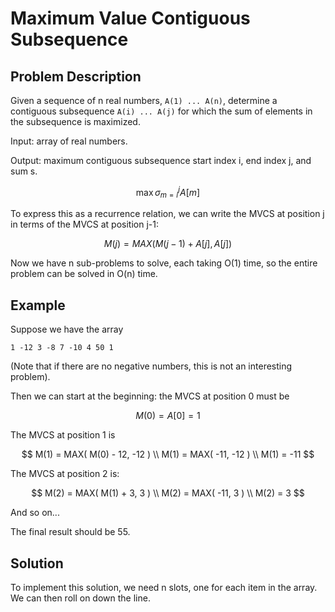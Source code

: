 # Maximum Value Contiguous Subsequence

## Problem Description

Given a sequence of n real numbers, `A(1) ... A(n)`, determine a contiguous subsequence `A(i) ... A(j)` 
for which the sum of elements in the subsequence is maximized. 

Input: array of real numbers.

Output: maximum contiguous subsequence start index i, end index j, and sum s.

$$
\max \sigma_{m = i}^{j} A[m]
$$

To express this as a recurrence relation,
we can write the MVCS at position j
in terms of the MVCS at position j-1:

$$
M(j) = MAX( M(j-1)+A[j] , A[j] )
$$

Now we have n sub-problems to solve, each taking
O(1) time, so the entire problem can be solved
in O(n) time.

## Example

Suppose we have the array

```
1 -12 3 -8 7 -10 4 50 1
```

(Note that if there are no negative numbers, this is not an interesting problem).

Then we can start at the beginning: the MVCS at position 0 must be 

$$
M(0) = A[0] = 1
$$

The MVCS at position 1 is

$$
M(1) = MAX( M(0) - 12,  -12 ) \\
M(1) = MAX( -11, -12 ) \\
M(1) = -11
$$

The MVCS at position 2 is:

$$
M(2) = MAX( M(1) + 3, 3 ) \\
M(2) = MAX( -11, 3 ) \\
M(2) = 3
$$

And so on...

The final result should be 55.

## Solution

To implement this solution, we need n slots, one for each item in the array.
We can then roll on down the line.


